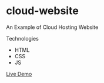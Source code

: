 # cloud-website

An Example of Cloud Hosting Website

Technologies

 - HTML
 - CSS
 - JS
 
 [Live Demo](https://cloud-cloud.netlify.app/)
